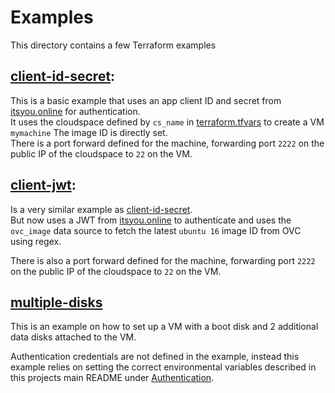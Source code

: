 # Examples

This directory contains a few Terraform examples

## [client-id-secret](./client-id-secret):

This is a basic example that uses an app client ID and secret from [itsyou.online](itsyou.online) for authentication.  
It uses the cloudspace defined by `cs_name` in [terraform.tfvars](./client-id-secret/terraform.tfvars) to create a VM `mymachine`
The image ID is directly set.  
There is a port forward defined for the machine, forwarding port `2222`  on the public IP of the cloudspace to `22` on the VM.


## [client-jwt](./client-jwt):

Is a very similar example as [client-id-secret](#[client-id-secret](./client-id-secret)).  
But now uses a JWT from [itsyou.online](itsyou.online) to authenticate and uses the `ovc_image` data source to fetch the latest `ubuntu 16` image ID from OVC using regex.

There is also a port forward defined for the machine, forwarding port `2222`  on the public IP of the cloudspace to `22` on the VM.

## [multiple-disks](./multiple-disks)

This is an example on how to set up a VM with a boot disk and 2 additional data disks attached to the VM.

Authentication credentials are not defined in the example, instead this example relies on setting the correct environmental variables described in this projects main README under [Authentication](../README.md#Authentication).

